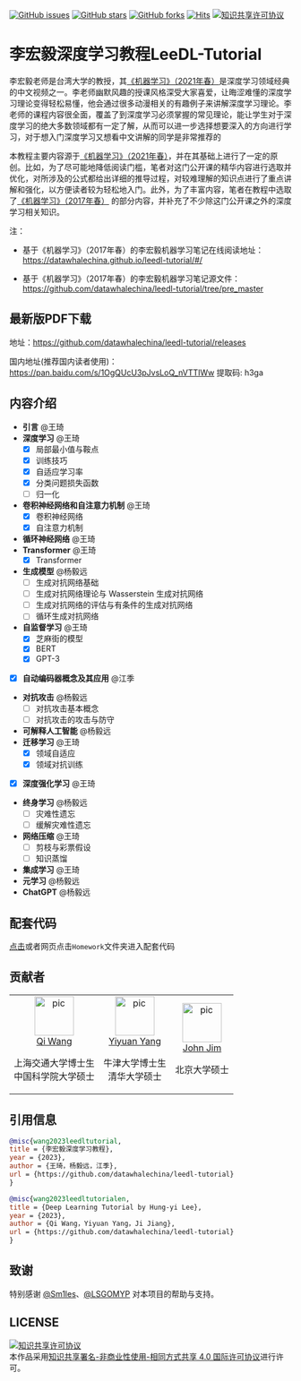 [![GitHub issues](https://img.shields.io/github/issues/datawhalechina/leedl-tutorial)](https://github.com/datawhalechina/leedl-tutorial/issues) [![GitHub stars](https://img.shields.io/github/stars/datawhalechina/leedl-tutorial)](https://github.com/datawhalechina/leedl-tutorial/stargazers) [![GitHub forks](https://img.shields.io/github/forks/datawhalechina/leedl-tutorial)](https://github.com/datawhalechina/leedl-tutorial/network) [![Hits](https://hits.seeyoufarm.com/api/count/incr/badge.svg?url=https%3A%2F%2Fgithub.com%2Fdatawhalechina%2Fleedl-tutorial%2F&count_bg=%2379C83D&title_bg=%23555555&icon=&icon_color=%23E7E7E7&title=hits&edge_flat=false)](https://hits.seeyoufarm.com) <a rel="license" href="http://creativecommons.org/licenses/by-nc-sa/4.0/"><img alt="知识共享许可协议" style="border-width:0" src="https://img.shields.io/badge/license-CC%20BY--NC--SA%204.0-lightgrey" /></a>

# 李宏毅深度学习教程LeeDL-Tutorial

李宏毅老师是台湾大学的教授，其[《机器学习》（2021年春）](https://speech.ee.ntu.edu.tw/~hylee/ml/2021-spring.html)是深度学习领域经典的中文视频之一。李老师幽默风趣的授课风格深受大家喜爱，让晦涩难懂的深度学习理论变得轻松易懂，他会通过很多动漫相关的有趣例子来讲解深度学习理论。李老师的课程内容很全面，覆盖了到深度学习必须掌握的常见理论，能让学生对于深度学习的绝大多数领域都有一定了解，从而可以进一步选择想要深入的方向进行学习，对于想入门深度学习又想看中文讲解的同学是非常推荐的

本教程主要内容源于[《机器学习》（2021年春）](https://speech.ee.ntu.edu.tw/~hylee/ml/2021-spring.html)，并在其基础上进行了一定的原创。比如，为了尽可能地降低阅读门槛，笔者对这门公开课的精华内容进行选取并优化，对所涉及的公式都给出详细的推导过程，对较难理解的知识点进行了重点讲解和强化，以方便读者较为轻松地入门。此外，为了丰富内容，笔者在教程中选取了[《机器学习》（2017年春）](https://speech.ee.ntu.edu.tw/~hylee/ml/2017-spring.php) 的部分内容，并补充了不少除这门公开课之外的深度学习相关知识。

注：

- 基于《机器学习》（2017年春）的李宏毅机器学习笔记在线阅读地址：https://datawhalechina.github.io/leedl-tutorial/#/

- 基于《机器学习》（2017年春）的李宏毅机器学习笔记源文件：https://github.com/datawhalechina/leedl-tutorial/tree/pre_master

## 最新版PDF下载

地址：https://github.com/datawhalechina/leedl-tutorial/releases

国内地址(推荐国内读者使用)：https://pan.baidu.com/s/1OgQUcU3pJvsLoQ_nVTTIWw 提取码: h3ga

## 内容介绍

* **引言** @王琦
* **深度学习** @王琦
    *  [x] 局部最小值与鞍点
    *  [x] 训练技巧
    *  [x] 自适应学习率
    *  [x] 分类问题损失函数
    *  [ ] 归一化
* **卷积神经网络和自注意力机制** @王琦
  *  [x] 卷积神经网络
  *  [x] 自注意力机制
* **循环神经网络** @王琦
* **Transformer** @王琦
  *  [x] Transformer
* **生成模型** @杨毅远
	*  [ ] 生成对抗网络基础
	*  [ ] 生成对抗网络理论与 Wasserstein 生成对抗网络
	*  [ ] 生成对抗网络的评估与有条件的生成对抗网络
	*  [ ] 循环生成对抗网络
* **自监督学习** @王琦
  *  [x] 芝麻街的模型
  *  [x] BERT
  *  [x] GPT-3
* [x] **自动编码器概念及其应用** @江季
* **对抗攻击** @杨毅远
    * [ ] 对抗攻击基本概念
    * [ ] 对抗攻击的攻击与防守

* **可解释人工智能** @杨毅远
* **迁移学习** @王琦
  *  [x] 领域自适应
  *  [x] 领域对抗训练
* [x] **深度强化学习** @王琦
* **终身学习** @杨毅远
  *  [ ] 灾难性遗忘
  *  [ ] 缓解灾难性遗忘 
* **网络压缩** @王琦
  *  [ ] 剪枝与彩票假设
  *  [ ] 知识蒸馏
* **集成学习** @王琦
* **元学习** @杨毅远 
* **ChatGPT** @杨毅远 

## 配套代码

[点击](https://github.com/datawhalechina/leedl-tutorial/tree/master/Homework)或者网页点击```Homework```文件夹进入配套代码

## 贡献者

<table border="0">
  <tbody>
    <tr align="center" >
      <td>
         <a href="https://github.com/qiwang067"><img width="70" height="70" src="https://github.com/qiwang067.png?s=40" alt="pic"></a><br>
         <a href="https://github.com/qiwang067">Qi Wang</a> 
        <p> 上海交通大学博士生<br>中国科学院大学硕士</p>
      </td>
      <td>
         <a href="https://github.com/yyysjz1997"><img width="70" height="70" src="https://github.com/yyysjz1997.png?s=40" alt="pic"></a><br>
         <a href="https://github.com/yyysjz1997">Yiyuan Yang</a> 
        <p> 牛津大学博士生<br>清华大学硕士</p>
      </td>
      <td>
         <a href="https://github.com/JohnJim0816"><img width="70" height="70" src="https://github.com/JohnJim0816.png?s=40" alt="pic"></a><br>
         <a href="https://github.com/JohnJim0816">John Jim</a>
         <p>北京大学硕士</p>
      </td>
    </tr>
  </tbody>
</table>



## 引用信息

```bibtex
@misc{wang2023leedltutorial,
title = {李宏毅深度学习教程},
year = {2023},
author = {王琦，杨毅远，江季},
url = {https://github.com/datawhalechina/leedl-tutorial}
}

@misc{wang2023leedltutorialen,
title = {Deep Learning Tutorial by Hung-yi Lee},
year = {2023},
author = {Qi Wang，Yiyuan Yang，Ji Jiang},
url = {https://github.com/datawhalechina/leedl-tutorial}
}
```

## 致谢

特别感谢 [@Sm1les](https://github.com/Sm1les)、[@LSGOMYP](https://github.com/LSGOMYP) 对本项目的帮助与支持。

## LICENSE
<a rel="license" href="http://creativecommons.org/licenses/by-nc-sa/4.0/"><img alt="知识共享许可协议" style="border-width:0" src="https://img.shields.io/badge/license-CC%20BY--NC--SA%204.0-lightgrey" /></a><br />本作品采用<a rel="license" href="http://creativecommons.org/licenses/by-nc-sa/4.0/">知识共享署名-非商业性使用-相同方式共享 4.0 国际许可协议</a>进行许可。

